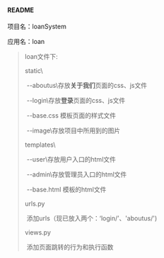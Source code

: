 #### README

项目名：loanSystem

应用名：loan

> loan文件下:
>
> static\
>
> ​		--aboutus\存放**关于我们**页面的css、js文件
>
> ​		--login\存放**登录**页面的css、js文件
>
> ​		--base.css 模板页面的样式文件
>
> ​		--image\存放项目中所用到的图片
>
> templates\
>
> ​		--user\存放用户入口的html文件
>
> ​		--admin\存放管理员入口的html文件
>
> ​		--base.html 模板的html文件
>
> urls.py
>
> ​		添加urls（现已放入两个：‘login/’、'aboutus/')
>
> views.py
>
> ​		添加页面跳转的行为和执行函数